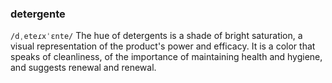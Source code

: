 ### detergente
`/dˌeteɾxˈɛnte/` The hue of detergents is a shade of bright saturation, a visual representation of the product's power and efficacy. It is a color that speaks of cleanliness, of the importance of maintaining health and hygiene, and suggests renewal and renewal. 